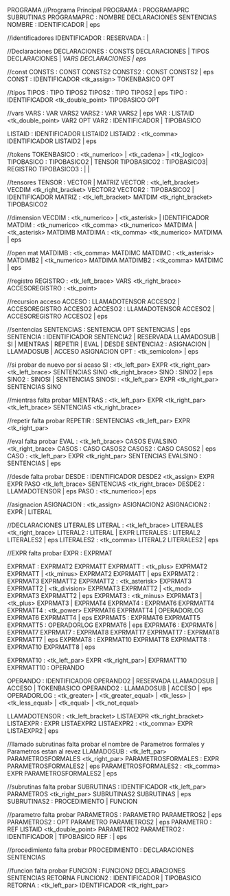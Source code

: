 

PROGRAMA
//Programa Principal
PROGRAMA : PROGRAMAPRC SUBRUTINAS
PROGRAMAPRC : NOMBRE DECLARACIONES <inicio> SENTENCIAS <fin> 
NOMBRE : <programa> IDENTIFICADOR | eps


//identificadores
IDENTIFICADOR : <id>
RESERVADA : <imprimir> | <leer>


//Declaraciones
DECLARACIONES : <const> CONSTS DECLARACIONES | <tipos> TIPOS DECLARACIONES | <var> VARS DECLARACIONES | eps 


//const
CONSTS : CONST CONSTS2
CONSTS2 : CONST CONSTS2 | eps
CONST : IDENTIFICADOR <tk_assign> TOKENBASICO OPT


//tipos
TIPOS : TIPO TIPOS2
TIPOS2 : TIPO TIPOS2 | eps
TIPO : IDENTIFICADOR <tk_double_point> TIPOBASICO OPT


//vars
VARS : VAR VARS2
VARS2 : VAR VARS2 | eps
VAR : LISTAID <tk_double_point> VAR2 OPT
VAR2 : IDENTIFICADOR | TIPOBASICO

LISTAID : IDENTIFICADOR LISTAID2
LISTAID2 : <tk_comma> IDENTIFICADOR LISTAID2 | eps 


//tokens
TOKENBASICO : <tk_numerico> | <tk_cadena> | <tk_logico>
TIPOBASICO : TIPOBASICO2 | TENSOR
TIPOBASICO2 : TIPOBASICO3| REGISTRO
TIPOBASICO3 : <numerico> | <cadena> | <logico> 


//tensores
TENSOR : VECTOR | MATRIZ
VECTOR : <vector> <tk_left_bracket> VECDIM <tk_right_bracket> VECTOR2
VECTOR2 : TIPOBASICO2 | IDENTIFICADOR
MATRIZ : <matriz> <tk_left_bracket> MATDIM <tk_right_bracket> TIPOBASICO2


//dimension
VECDIM : <tk_numerico> | <tk_asterisk> | IDENTIFICADOR
MATDIM : <tk_numerico> <tk_comma> <tk_numerico> MATDIMA | <tk_asterisk> MATDIMB
MATDIMA : <tk_comma> <tk_numerico> MATDIMA | eps


//open mat
MATDIMB : <tk_comma> MATDIMC
MATDIMC : <tk_asterisk> MATDIMB2 | <tk_numerico> MATDIMA
MATDIMB2 : <tk_comma> MATDIMC | eps


//registro
REGISTRO : <registro> <tk_left_brace> VARS <tk_right_brace>
ACCESOREGISTRO : <tk_point> <id>


//recursion acceso
ACCESO : LLAMADOTENSOR ACCESO2 | ACCESOREGISTRO ACCESO2
ACCESO2 : LLAMADOTENSOR ACCESO2 | ACCESOREGISTRO ACCESO2 | eps


//sentencias
SENTENCIAS : SENTENCIA OPT SENTENCIAS | eps
SENTENCIA : IDENTIFICADOR SENTENCIA2 | RESERVADA LLAMADOSUB | SI | MIENTRAS | REPETIR | EVAL | DESDE 
SENTENCIA2 : ASIGNACION | LLAMADOSUB | ACCESO ASIGNACION
OPT : <tk_semicolon> | eps


//si probar de nuevo por si acaso
SI : <si> <tk_left_par> EXPR <tk_right_par> <tk_left_brace> SENTENCIAS SINO <tk_right_brace>
SINO : <sino> SINO2 | eps
SINO2 : SINOSI | SENTENCIAS
SINOSI : <si> <tk_left_par> EXPR <tk_right_par> SENTENCIAS SINO


//mientras falta probar
MIENTRAS : <mientras> <tk_left_par> EXPR <tk_right_par> <tk_left_brace> SENTENCIAS <tk_right_brace>


//repetir falta probar
REPETIR : <repetir> SENTENCIAS <hasta> <tk_left_par> EXPR <tk_right_par>


//eval falta probar
EVAL : <eval> <tk_left_brace> CASOS EVALSINO <tk_right_brace>
CASOS : CASO CASOS2
CASOS2 : CASO CASOS2 | eps
CASO : <caso> <tk_left_par> EXPR <tk_right_par> SENTENCIAS
EVALSINO : <sino> SENTENCIAS | eps


//desde falta probar
DESDE : <desde> IDENTIFICADOR DESDE2 <tk_assign> EXPR <hasta> EXPR PASO <tk_left_brace> SENTENCIAS <tk_right_brace> 
DESDE2 : LLAMADOTENSOR | eps
PASO : <paso> <tk_numerico>| eps


//asignacion
ASIGNACION : <tk_assign> ASIGNACION2
ASIGNACION2 : EXPR | LITERAL


//DECLARACIONES LITERALES
LITERAL : <tk_left_brace> LITERALES  <tk_right_brace>
LITERAL2 : LITERAL | EXPR
LITERALES : LITERAL2 LITERALES2 | eps
LITERALES2 : <tk_comma>  LITERAL2 LITERALES2 | eps


//EXPR falta probar
EXPR : EXPRMAT 

EXPRMAT : EXPRMAT2 EXPRMATT
EXPRMATT : <tk_plus> EXPRMAT2 EXPRMATT | <tk_minus> EXPRMAT2 EXPRMATT | eps
EXPRMAT2 : EXPRMAT3 EXPRMATT2
EXPRMATT2 : <tk_asterisk> EXPRMAT3 EXPRMATT2 | <tk_division> EXPRMAT3 EXPRMATT2 | <tk_mod> EXPRMAT3 EXPRMATT2  | eps
EXPRMAT3 : <tk_minus> EXPRMAT3 | <tk_plus> EXPRMAT3 | EXPRMAT4
EXPRMAT4 : EXPRMAT6 EXPRMATT4
EXPRMATT4 : <tk_power> EXPRMAT6 EXPRMATT4  | OPERADORLOG EXPRMAT6 EXPRMATT4 | eps
EXPRMAT5 : EXPRMAT6 EXPRMATT5
EXPRMATT5 : OPERADORLOG  EXPRMAT6 | eps
EXPRMAT6 : <or> EXPRMAT6 | EXPRMAT7
EXPRMAT7 : EXPRMAT8 EXPRMATT7
EXPRMATT7 : <and> EXPRMAT8 EXPRMATT7 | eps
EXPRMAT8 : EXPRMAT10 EXPRMATT8
EXPRMATT8 : <not> EXPRMAT10 EXPRMATT8 | eps

EXPRMAT10 : <tk_left_par> EXPR <tk_right_par>| EXPRMATT10
EXPRMATT10 : OPERANDO

OPERANDO : IDENTIFICADOR OPERANDO2 | RESERVADA LLAMADOSUB | ACCESO | TOKENBASICO
OPERANDO2 : LLAMADOSUB | ACCESO | eps
OPERADORLOG : <tk_greater>  | <tk_greater_equal> | <tk_less> | <tk_less_equal> | <tk_equal> | <tk_not_equal>

LLAMADOTENSOR : <tk_left_bracket> LISTAEXPR <tk_right_bracket>
LISTAEXPR : EXPR LISTAEXPR2
LISTAEXPR2 : <tk_comma> EXPR LISTAEXPR2 | eps

//llamado subrutinas falta probar el nombre de Parametros formales y Parametros estan al revez
LLAMADOSUB : <tk_left_par> PARAMETROSFORMALES <tk_right_par>
PARAMETROSFORMALES : EXPR PARAMETROSFORMALES2 | eps
PARAMETROSFORMALES2 : <tk_comma> EXPR PARAMETROSFORMALES2 | eps


//subrutinas falta probar
SUBRUTINAS : <subrutina> IDENTIFICADOR <tk_left_par> PARAMETROS <tk_right_par> SUBRUTINAS2 SUBRUTINAS | eps
SUBRUTINAS2 : PROCEDIMIENTO | FUNCION


//parametro falta probar
PARAMETROS : PARAMETRO PARAMETROS2 | eps
PARAMETROS2 : OPT PARAMETRO PARAMETROS2 | eps
PARAMETRO : REF LISTAID <tk_double_point> PARAMETRO2
PARAMETRO2 : IDENTIFICADOR | TIPOBASICO
REF : <ref> | eps


//procedimiento falta probar
PROCEDIMIENTO : DECLARACIONES <inicio> SENTENCIAS <fin>


//funcion falta probar
FUNCION : <retorna> FUNCION2 DECLARACIONES <inicio> SENTENCIAS RETORNA <fin>
FUNCION2 : IDENTIFICADOR | TIPOBASICO
RETORNA : <retorna> <tk_left_par> IDENTIFICADOR <tk_right_par>